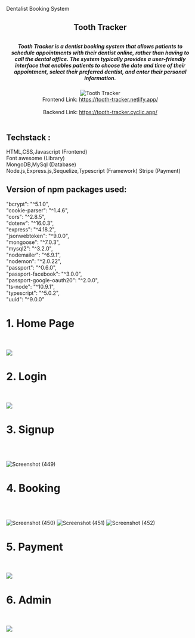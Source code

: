 
Dentalist Booking System

<div align="center">
<h2>Tooth Tracker<h2>
<h5>Tooth Tracker is a dentist booking system that allows patients to schedule appointments with their dentist online, rather than having to call the dental office. The system typically provides a user-friendly interface that enables patients to choose the date and time of their appointment, select their preferred dentist, and enter their personal information.</h5>

  ![Tooth Tracker](https://user-images.githubusercontent.com/112674221/229418884-02368d0e-c361-4314-be19-0be2243a6d5b.png)
  <br>
  Frontend Link: https://tooth-tracker.netlify.app/ <br> <br>
  Backend Link: https://tooth-tracker.cyclic.app/ <br> <br>
  

</div>
  
  <h2>Techstack : </h2>
HTML,CSS,Javascript (Frontend) <br>
Font awesome (Library) <br>
MongoDB,MySql (Database) <br>
Node.js,Express.js,Sequelize,Typescript (Framework) 
Stripe (Payment)
  <br>
  
  <h2>Version of npm packages used:</h2>
  "bcrypt": "^5.1.0",
  <br>
    "cookie-parser": "^1.4.6",
  <br>
    "cors": "^2.8.5",
  <br>
    "dotenv": "^16.0.3",
  <br>
    "express": "^4.18.2",
  <br>
    "jsonwebtoken": "^9.0.0",
  <br>
    "mongoose": "^7.0.3",
  <br>
    "mysql2": "^3.2.0",
  <br>
    "nodemailer": "^6.9.1",
  <br>
    "nodemon": "^2.0.22",
  <br>
    "passport": "^0.6.0",
  <br>
    "passport-facebook": "^3.0.0",
  <br>
    "passport-google-oauth20": "^2.0.0",
  <br>
    "ts-node": "^10.9.1",
  <br>
    "typescript": "^5.0.2",
  <br>
    "uuid": "^9.0.0"
  
  
  <h1>1.  Home Page  </h1><br><br>
  <img src="https://user-images.githubusercontent.com/112674221/229420654-84b13fc6-0a57-4474-94a0-fdb7b936278c.png">
  
  
  <h1>2. Login  </h1>
  <br><br>
  <img src="https://user-images.githubusercontent.com/112674221/229420797-a23ee471-6dfb-4e43-b36d-eea25cc90c00.png">

  
   <h1>3. Signup  </h1>
  <br><br>
  
  ![Screenshot (449)](https://user-images.githubusercontent.com/112674221/229420897-3afa74a0-4a93-4e72-a454-970303c2d05d.png)
  
  <h1>4. Booking  </h1>
  <br><br>
  
  ![Screenshot (450)](https://user-images.githubusercontent.com/112674221/229420997-7478a01e-dfea-4154-91ca-e4964233b84e.png)
  ![Screenshot (451)](https://user-images.githubusercontent.com/112674221/229421062-2e2d6ed9-a9a2-49ab-b994-d23396a49ec3.png)
  ![Screenshot (452)](https://user-images.githubusercontent.com/112674221/229421124-fd2f034f-b55e-4d97-b5ed-4bb5c8669b0e.png)
  
  <h1>5. Payment  </h1>
  <br><br>
  <img src="https://user-images.githubusercontent.com/112674221/229421230-aee77286-862f-4ed5-86a0-fef24e5bc466.png">
  
  
  <h1>6. Admin  </h1>
  <br><br>
  <img src="https://user-images.githubusercontent.com/112674221/229421317-03273d17-fbf0-4bcc-8429-f57876561885.png">
  

